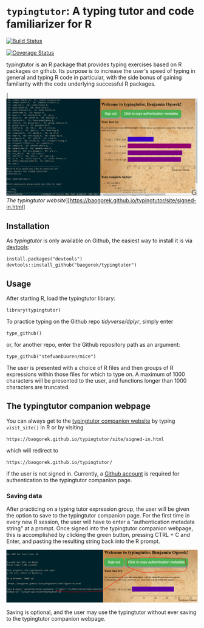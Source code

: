`typingtutor`: A typing tutor and code familiarizer for R
=========================================================

[![Build
Status](https://travis-ci.org/baogorek/typingtutor.svg?branch=master)](https://travis-ci.org/baogorek/typingtutor)

[![Coverage
Status](https://img.shields.io/codecov/c/github/baogorek/typingtutor/master.svg)](https://codecov.io/github/baogorek/typingtutor?branch=master)


typingtutor is an R package that provides typing exercises based
on R packages on github. Its purpose is to increase the user's speed of
typing in general and typing R code in particular, with the side bonus of
gaining familiarity with the code underlying successful R packages.

[![The typingtutor website](site/images/demo.gif "Click to visit")*The typingtutor website*][https://baogorek.github.io/typingtutor/site/signed-in.html]


## Installation
As *typingtutor* is only available on Github, the easiest way to install it is
via [devtools](https://github.com/hadley/devtools):
```
install.packages("devtools")
devtools::install_github("baogorek/typingtutor")
```

## Usage
After starting R, load the typingtutor library:

```
library(typingtutor)
```

To practice typing on the Github repo *tidyverse/dplyr*, simply enter
```
type_github()
```
or, for another repo, enter the Github repository path as an argument:
```
type_github("stefvanbuuren/mice")
```

The user is presented with a choice of R files and then groups of R expressions
within those files for which to type on. A maximum of 1000 characters will be
presented to the user, and functions longer than 1000 characters are truncated.

## The typingtutor companion webpage 

You can always get to the
[typingtutor companion website](https://baogorek.github.io/typingtutor/site/signed-in.html)
by typing `visit_site()` in R or by visiting

```
https://baogorek.github.io/typingtutor/site/signed-in.html
```
which will redirect to
```
https://baogorek.github.io/typingtutor/
```
if the user is not signed in. Currently, a
[Github account](https://github.com/join) is required for
authentication to the typingtutor companion page. 

### Saving data
After practicing on a typing tutor expression group, the user will be given the
option to save to the typingtutor companion page. For the first time in every
new R session, the user will have to enter a "authentication metadata string"
at a prompt. Once signed into the typingtutor companion webpage, this is
accomplished by clicking the green button, pressing CTRL + C and Enter, and
pasting the resulting string back into the R prompt.

![](site/images/auth-metadata.png)

Saving is optional, and the user may use the typingtutor without ever saving
to the typingtutor companion webpage.
